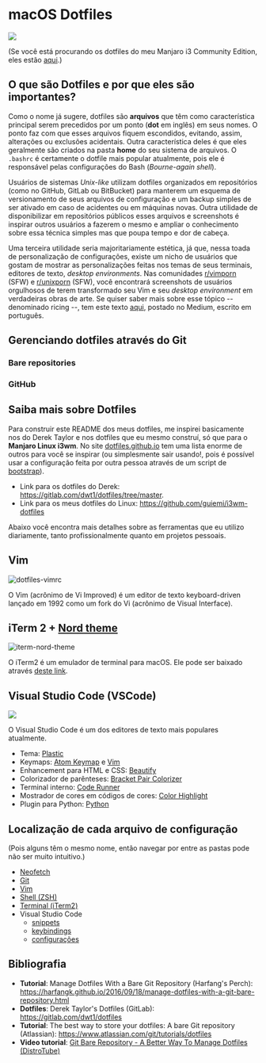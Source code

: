 # macOS Dotfiles
![](https://github.com/guiemi/mac-dotfiles/blob/master/.screenshots/dotfiles-iterm.png)

(Se você está procurando os dotfiles do meu Manjaro i3 Community Edition, eles estão [aqui](https://github.com/guiemi/i3wm-dotfiles).)

## O que são Dotfiles e por que eles são importantes?

Como o nome já sugere, dotfiles são **arquivos** que têm como característica principal serem precedidos por um ponto  (**dot** em inglês) em seus nomes. O ponto faz com que esses arquivos fiquem escondidos, evitando, assim, alterações ou exclusões acidentais. Outra característica deles é que eles geralmente são criados na pasta **home** do seu sistema de arquivos. O `.bashrc` é certamente o dotfile mais popular atualmente, pois ele é responsável pelas configurações do Bash (*Bourne-again shell*).

Usuários de sistemas *Unix-like* utilizam dotfiles organizados em repositórios (como no GitHub, GitLab ou BitBucket) para manterem um esquema de versionamento de seus arquivos de configuração e um backup simples de ser ativado em caso de acidentes ou em máquinas novas. Outra utilidade de disponibilizar em repositórios públicos esses arquivos e screenshots é inspirar outros usuários a fazerem o mesmo e ampliar o conhecimento sobre essa técnica simples mas que poupa tempo e dor de cabeça.

Uma terceira utilidade seria majoritariamente estética, já que, nessa toada de personalização de configurações, existe um nicho de usuários que gostam de mostrar as personalizações feitas nos temas de seus terminais, editores de texto, *desktop environments*. Nas comunidades [r/vimporn](r/vimporn) (SFW) e [r/unixporn](r/unixporn) (SFW), você encontrará screenshots de usuários orgulhosos de terem transformado seu Vim e seu *desktop environment* em verdadeiras obras de arte. Se quiser saber mais sobre esse tópico -- denominado ricing --, tem este texto [aqui](https://medium.com/blacktech/introdu%C3%A7%C3%A3o-ao-ricing-60243fab4275), postado no Medium, escrito em português.

## Gerenciando dotfiles através do Git

### Bare repositories

### GitHub

## Saiba mais sobre Dotfiles

Para construir este README dos meus dotfiles, me inspirei basicamente nos do Derek Taylor e nos dotfiles que eu mesmo construí, só que para o **Manjaro Linux i3wm**. No site [dotfiles.github.io](https://dotfiles.github.io/) tem uma lista enorme de outros para você se inspirar (ou simplesmente sair usando!, pois é possível usar a configuração feita por outra pessoa através de um script de [bootstrap](https://stackoverflow.com/a/1254561)).

* Link para os dotfiles do Derek: https://gitlab.com/dwt1/dotfiles/tree/master.
* Link para os meus dotfiles do Linux: https://github.com/guiemi/i3wm-dotfiles

Abaixo você encontra mais detalhes sobre as ferramentas que eu utilizo diariamente, tanto profissionalmente quanto em projetos pessoais.

## Vim

![dotfiles-vimrc](https://github.com/guiemi/mac-dotfiles/blob/master/.screenshots/dotfiles-vimrc.png)

O Vim (acrônimo de Vi Improved) é um editor de texto keyboard-driven lançado em 1992 como um fork do Vi (acrônimo de Visual Interface). 

## iTerm 2 + [Nord theme](https://github.com/arcticicestudio/nord-iterm2)

![iterm-nord-theme](https://github.com/guiemi/mac-dotfiles/blob/master/.screenshots/dotfiles-nord-theme-iterm.png)

O iTerm2 é um emulador de terminal para macOS. Ele pode ser baixado através [deste link](https://www.iterm2.com/downloads.html).

## Visual Studio Code (VSCode)

![](https://github.com/guiemi/mac-dotfiles/blob/master/.screenshots/dotfiles-vscode.png)

O Visual Studio Code é um dos editores de texto mais populares atualmente.

* Tema: [Plastic](https://marketplace.visualstudio.com/items?itemName=will-stone.plastic)
* Keymaps: [Atom Keymap](https://marketplace.visualstudio.com/items?itemName=ms-vscode.atom-keybindings) e [Vim](https://marketplace.visualstudio.com/items?itemName=vscodevim.vim)
* Enhancement para HTML e CSS: [Beautify](https://marketplace.visualstudio.com/items?itemName=HookyQR.beautify)
* Colorizador de parênteses: [Bracket Pair Colorizer](https://marketplace.visualstudio.com/items?itemName=CoenraadS.bracket-pair-colorizer)
* Terminal interno: [Code Runner](https://marketplace.visualstudio.com/items?itemName=formulahendry.code-runner)
* Mostrador de cores em códigos de cores: [Color Highlight](https://marketplace.visualstudio.com/items?itemName=naumovs.color-highlight)
* Plugin para Python: [Python](https://marketplace.visualstudio.com/items?itemName=ms-python.python)


## Localização de cada arquivo de configuração

(Pois alguns têm o mesmo  nome, então navegar por entre as pastas pode não ser muito intuitivo.)

* [Neofetch](https://github.com/guiemi/mac-dotfiles/blob/master/.config/neofetch/config.conf)
* [Git](https://github.com/guiemi/mac-dotfiles/blob/master/.gitconfig)
* [Vim](https://github.com/guiemi/mac-dotfiles/blob/master/.vimrc)
* [Shell (ZSH)](https://github.com/guiemi/mac-dotfiles/blob/master/.zshrc)
* [Terminal (iTerm2)](https://github.com/guiemi/mac-dotfiles/blob/master/com.googlecode.iterm2.plist)
* Visual Studio Code
  *  [snippets](https://github.com/guiemi/mac-dotfiles/blob/master/snippets/python.json)
  * [keybindings](https://github.com/guiemi/mac-dotfiles/blob/master/keybindings.json)
  * [configurações](https://github.com/guiemi/mac-dotfiles/blob/master/settings.json)

## Bibliografia

* **Tutorial**: Manage Dotfiles With a Bare Git Repository (Harfang's Perch): https://harfangk.github.io/2016/09/18/manage-dotfiles-with-a-git-bare-repository.html
* **Dotfiles**: Derek Taylor's Dotfiles (GitLab): https://gitlab.com/dwt1/dotfiles
* **Tutorial**: The best way to store your dotfiles: A bare Git repository (Atlassian): https://www.atlassian.com/git/tutorials/dotfiles
* **Video tutorial**: [Git Bare Repository - A Better Way To Manage Dotfiles (DistroTube)](https://www.youtube.com/watch?v=tBoLDpTWVOM)